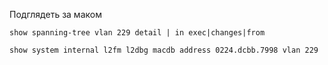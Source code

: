 
Подглядеть за маком

```
show spanning-tree vlan 229 detail | in exec|changes|from

show system internal l2fm l2dbg macdb address 0224.dcbb.7998 vlan 229
```
